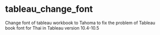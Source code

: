 # tableau_change_font
Change font of tableau workbook to Tahoma to fix the problem of Tableau book font for Thai in Tableau version 10.4-10.5
